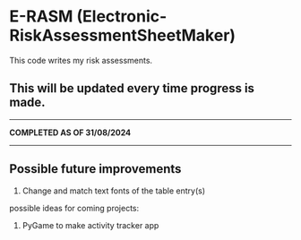 # E-RASM (Electronic-RiskAssessmentSheetMaker)

This code writes my risk assessments.

## This will be updated every time progress is made.

-----
**COMPLETED AS OF 31/08/2024**

-----

## Possible future improvements
1. Change and match text fonts of the table entry(s)


possible ideas for coming projects:

1. PyGame to make activity tracker app